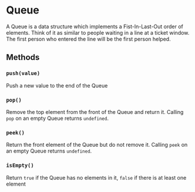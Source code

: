 # Queue

A Queue is a data structure which implements a Fist-In-Last-Out order of
elements.  Think of it as similar to people waiting in a line at a ticket
window. The first person who entered the line will be the first person helped.

## Methods

### `push(value)`

Push a new value to the end of the Queue

### `pop()`

Remove the top element from the front of the Queue and return it.  Calling `pop`
on an empty Queue returns `undefined`.

### `peek()`

Return the front element of the Queue but do not remove it.  Calling `peek` on an
empty Queue returns `undefined`.

### `isEmpty()`

Return `true` if the Queue has no elements in it, `false` if there is at least
one element

